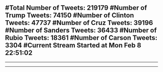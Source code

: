 #Total Number of Tweets: 219179 
#Number of Trump Tweets: 74150
#Number of Clinton Tweets: 47737
#Number of Cruz Tweets: 39196
#Number of Sanders Tweets: 36433
#Number of Rubio Tweets: 18361
#Number of Carson Tweets: 3304
#Current Stream Started at Mon Feb  8 22:51:02
---
---
---
